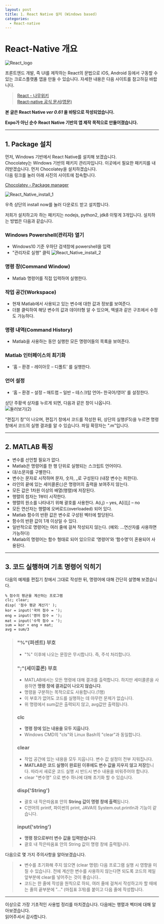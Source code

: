 ```yaml
---
layout: post
title: 1. React Native 설치 (Windows based)
categories:
  - React-native
---
```


# React-Native 개요

![React_logo](/assets/images/React_native/react.png)

프론트엔드 개발, 즉 UI를 제작하는 React의 문법으로 iOS, Android 등에서 구동할 수 있는 크로스플랫폼 앱을 만들 수 있습니다. 자세한 내용은 다음 사이트를 참고하길 바랍니다.  

> [React - 나무위키](https://namu.wiki/w/React(%EC%9E%90%EB%B0%94%EC%8A%A4%ED%81%AC%EB%A6%BD%ED%8A%B8%20%EB%9D%BC%EC%9D%B4%EB%B8%8C%EB%9F%AC%EB%A6%AC))  
> [React-native 공식 문서(영문)](https://facebook.github.io/react-native/docs/getting-started)  

**본 글은 React Native _ver 0.61_ 을 바탕으로 작성되었습니다.**  

**Expo가 아닌 순수 React Native 기반의 앱 제작 목적으로 만들어졌습니다.**

---

## 1. Package 설치  

먼저, Windows 기반에서 React Native를 설치해 보겠습니다.  
Chocolatey는 Windows 기반의 패키지 관리자입니다. 이곳에서 필요한 패키지를 내려받겠습니다. 먼저 Chocolatey을 설치하겠습니다.  
다음 링크를 눌러 아래 사진의 사이트에 접속합니다.  

[Chocolatey - Package manager](https://chocolatey.org/)  

![React_Native_install_1](/assets/images/React_native/React_native_install/install_1.png)

우측 상단의 install now를 눌러 다운로드 받고 설치합니다.  

저희가 설치하고자 하는 패키지는 nodejs, python2, jdk8 이렇게 3개입니다. 설치하는 방법은 다음과 같습니다.  

### Windows Powershell(관리자) 열기

- Windows10 기준 우하단 검색창에 powershell을 입력
- "관리자로 실행" 클릭
![React_Native_install_2](/assets/images/React_native/React_native_install/install_2.png)


### 명령 창(Command Window)

- Matlab 명령어를 직접 입력하여 실행한다.

### 작업 공간(Workspace)

- 현재 Matlab에서 사용되고 있는 변수에 대한 값과 정보를 보여준다.
- 더블 클릭하여 해당 변수의 값과 데이터형 알 수 있으며, 엑셀과 같은 구조에서 수정도 가능하다.

### 명령 내역(Command History)

- Matlab을 사용하는 동안 실행한 모든 명령어들의 목록을 보여준다.

### Matlab 인터페이스의 최기화

- ‘홈 – 환경 – 레이아웃 – 디폴트’ 를 실행한다.

### 언어 설정

- ‘홈 – 환경 – 설정 – 매트랩 – 일반 – 테스크탑 언어– 한국어/영어’ 를 설정한다.

상단 주황색 상자를 누르게 되면, 다음과 같은 창이 나옵니다.  
![둘러보기(2)](https://user-images.githubusercontent.com/44010902/65816746-79be3580-e23a-11e9-9e61-06caee4d72c0.PNG)

"편집기 창"이 나오며, 편집기 창에서 코드를 작성한 뒤, 상단의 실행(F5)을 누르면 명령 창에서 코드의 실행 결과를 알 수 있습니다. 파일 확장자는 ".m"입니다.

---

## 2. MATLAB 특징

- 변수를 선언할 필요가 없다.
- Matlab은 명령어를 한 행 단위로 실행되는 스크립트 언어이다.
- 대/소문자를 구별한다.
- 변수는 문자로 시작하며 문자, 숫자, \_로 구성된다 (내장 변수는 피한다).
- 라인의 끝에 있는 세미콜론(;)은 명령어의 출력을 보여주지 않는다.
- 모든 값은 1차원 이상의 배열(행렬)에 저장된다.
- 행렬의 첨자는 1부터 시작한다.
- 행렬의 원소를 나타내기 위해 괄호를 사용한다. A(i,j) – yes, A[i][j] – no
- 모든 연산자는 행렬에 오버로드(overloaded) 되어 있다.
- Matlab 함수의 반환 값은 변수로 구성된 벡터에 할당된다.
- 함수의 반환 값이 1개 이상일 수 있다.
- 일반적으로 명령어는 여러 줄에 걸쳐 작성되지 않는다. (예외: …연산자를 사용하면 가능하다)
- Matlab의 명령어는 함수 형태로 되어 있으므로 ‘명령어’와 ‘함수명’이 혼용되어 사용된다.

---

## 3. 코드 실행하며 기초 명령어 익히기

다음의 예제를 편집기 창에서 그대로 작성한 뒤, 명령어에 대해 간단히 설명해 보겠습니다.

```
% 점수의 평균을 계산하는 프로그램
clc; clear;
disp( '점수 평균 계산기' );
kor = input('국어 점수 = ');
eng = input('영어 점수 = ');
mat = input('수학 점수 = ');
sum = kor + eng + mat;
avg = sum/3
```

> ### "%"(퍼센트) 부호
>
> - "%" 이후에 나오는 문장은 무시합니다. 즉, 주석 처리합니다.
>
> ### ";"(세미콜론) 부호
>
> - MATLAB에서는 모든 명령에 대해 결과를 출력합니다. 하지만 세미콜론을 사용하면 **명령 창에 결과값이 나오지 않습니다**.
> - 명령을 구분하는 목적으로도 사용합니다.(1행)
> - 이 부호가 없어도 코드를 실행하는 데 아무런 문제가 없습니다.
> - 위 명령에서 sum값은 출력되지 않고, avg값만 출력됩니다.
>
> ### clc
>
> - **명령 창에 있는 내용을 모두 지웁니다**.
> - Windows CMD의 "cls"와 Linux Bash의 "clear"과 동일합니다.
>
> ### clear
>
> - 작업 공간에 있는 내용을 모두 지웁니다. 변수 값 설정이 전부 지워집니다.
> - **MATLAB은 코드 실행이 완료된 이후에도 변수 값을 지우지 않고 저장**합니다. 따라서 새로운 코드 실행 시 반드시 변수 내용을 비워주어야 합니다.
> - clear "변수명" 으로 변수 하나에 대해 초기화 할 수 있습니다.
>
> ### disp('String')
>
> - 괄호 내 작은따옴표 안의 **String 값이 명령 창에 출력**됩니다.
> - C언어의 printf, 파이썬의 print, JAVA의 System.out.println과 기능이 같습니다.
>
> ### input('string')
>
> - **명령 창으로부터 변수 값을 입력받습니다**.
> - 괄호 내 작은따옴표 안의 String 값이 명령 창에 출력됩니다.

다음으로 몇 가지 주의사항을 알아보겠습니다.

> - 변수를 초기화해 주지 않으면 (clear 명령) 다음 프로그램 실행 시 영향을 미칠 수 있습니다. 전에 계산한 변수를 사용하지 않는다면 되도록 코드의 제일 앞부분에 clear를 넣어주는 것이 좋습니다..
> - 코드는 한 줄에 작성을 원칙으로 하되, 여러 줄에 걸쳐서 작성하고자 할 때에는 줄의 끝부분에 "..." (마침표 3개)를 붙이고 다음 줄에 작성합니다.

---

이상으로 가장 기초적인 사용법 정리를 마치겠습니다. 다음에는 행렬과 벡터에 대해 알아보겠습니다.  
읽어주셔서 감사합니다.
